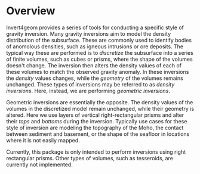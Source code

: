 # Overview

Invert4geom provides a series of tools for conducting a specific style of gravity inversion. Many gravity inversions aim to model the density distribution of the subsurface. These are commonly used to identify bodies of anomolous densities, such as igneous intrusions or ore deposits. The typical way these are performed is to *discretize* the subsurface into a series of finite volumes, such as cubes or prisms, where the shape of the volumes doesn't change. The inversion then alters the density values of each of these volumes to match the observed gravity anomaly. In these inversions the *density* values changes, while the *geometry* of the volumes remains unchanged. These types of inversions may be referred to as *density inversions*. Here, instead, we are performing *geometric inversions*.

Geometric inversions are essentially the opposite. The density values of the volumes in the discretized model remain unchanged, while their geometry is altered. Here we use layers of vertical right-rectangular prisms and alter their *tops* and *bottoms* during the inversion. Typically use cases for these style of inversion are modeling the topography of the Moho, the contact between sediment and basement, or the shape of the seafloor in locations where it is not easily mapped.

Currently, this package is only intended to perform inversions using right rectangular prisms. Other types of volumes, such as tesseroids, are currently not implemented.
